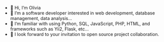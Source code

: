 - 👋 Hi, I’m Olivia
- 👀 I’m a software developer interested in web development, database management, data analysis...
- 🌱 I’m familiar with using Python, SQL, JavaScript, PHP, HTML, and frameworks such as Yii2, Flask, etc...
- 💞️ I look forward to your invitation to open source project collaboration.


<!---
OliviaA22/OliviaA22 is a ✨ special ✨ repository because its `README.md` (this file) appears on your GitHub profile.
You can click the Preview link to take a look at your changes.
--->
